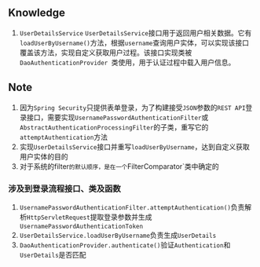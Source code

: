 ## Knowledge
1. `UserDetailsService`
`UserDetailsService`接口用于返回用户相关数据。它有`loadUserByUsername()`方法，根据`username`查询用户实体，可以实现该接口覆盖该方法，实现自定义获取用户过程。该接口实现类被`DaoAuthenticationProvider `类使用，用于认证过程中载入用户信息。
## Note
1. 因为`Spring Security`只提供表单登录，为了构建接受`JSON`参数的`REST API`登录接口，需要实现`UsernamePasswordAuthenticationFilter`或`AbstractAuthenticationProcessingFilter`的子类，重写它的 `attemptAuthentication`方法
2. 实现`UserDetailsService`接口并重写`loadUserByUsername`，达到自定义获取用户实体的目的
2. 对于系统的filter`的默认顺序，是在一个`FilterComparator`类中确定的
### 涉及到登录流程接口、类及函数
1. `UsernamePasswordAuthenticationFilter.attemptAuthentication()`负责解析`HttpServletRequest`提取登录参数并生成`UsernamePasswordAuthenticationToken`
2. `UserDetailsService.loadUserByUsername`负责生成`UserDetails`
3. `DaoAuthenticationProvider.authenticate()`验证`Authentication`和`UserDetails`是否匹配
<!--stackedit_data:
eyJoaXN0b3J5IjpbLTk1NTM1NDg5LC0xNTYzMjQzNzcyLDEzMz
k4MDc3MTcsMTcxMTY4MDAzLC04MjgxMDg4NTYsNDQwNDQyODYw
LC0xNjgyMDA1NTAwLDEwMzg3Mzg1NjgsLTE4Mjk4NzE2OCwtNj
k4OTUyODQ2LDYwNjE1MzEyXX0=
-->